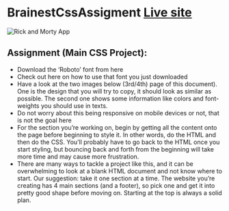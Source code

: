 
# BrainestCssAssigment [Live site](https://archezi.github.io/BrainestCssAssigment/)
![Rick and Morty App](https://ams02pap001files.storage.live.com/y4mkXjCHZ8Jxe8PEvBI7XIxMsEnJQj4CCo2hpdztMv6SaWQGfWT0ANWTkEn0IJ3IZL7ia1aTh3n5sfQdZidFY04PJ_LzA31ejOFP0xBLMZfrto4uqnZkSdil3O4XMnmNn31y1PX7ae3zkZPlfe1GqTFSxVcfeW758eTYmnY-ioEFonQvrVLA8502kbfRAOXnsMO?width=1440&height=864&cropmode=none)

## **Assignment (Main CSS Project):**
 -  Download the ‘Roboto’ font from here
 -  Check out here on how to use that font you just downloaded
 -  Have a look at the two images below (3rd/4th) page of this document). One is the design
that you will try to copy, it should look as similar as possible. The second one shows
some information like colors and font-weights you should use in texts.
 -  Do not worry about this being responsive on mobile devices or not, that is not the goal
here
 - For the section you’re working on, begin by getting all the content onto the page before
beginning to style it. In other words, do the HTML and then do the CSS. You’ll probably
have to go back to the HTML once you start styling, but bouncing back and forth from
the beginning will take more time and may cause more frustration.
-  There are many ways to tackle a project like this, and it can be overwhelming to look at
a blank HTML document and not know where to start. Our suggestion: take it one
section at a time. The website you’re creating has 4 main sections (and a footer), so pick
one and get it into pretty good shape before moving on. Starting at the top is always a
solid plan.
